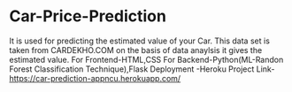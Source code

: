 # Car-Price-Prediction
It is used for predicting the estimated value of your Car. This data set is taken from CARDEKHO.COM on the basis of data anaylsis it gives the estimated value.
For Frontend-HTML,CSS
For Backend-Python(ML-Randon Forest Classification Technique),Flask
Deployment -Heroku
Project Link-https://car-prediction-appncu.herokuapp.com/
